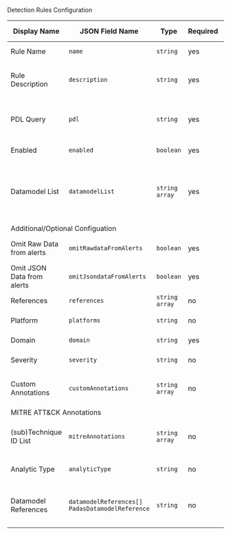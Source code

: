 <span class="fw-bold">Detection Rules Configuration</span>
<table class="table table-striped">
  <thead>
    <tr>
      <th scope="col">Display Name</th>
      <th scope="col">JSON Field Name</th>
      <th scope="col">Type</th>
      <th scope="col">Required</th>
      <th scope="col">Default Value</th>
      <th scope="col">Description</th>
    </tr>
  </thead>
  <tbody>
    <tr>
      <td>Rule Name</td>
      <td><code>name</code></td>
      <td><code>string</code></td>
      <td>yes</td>
      <td></td>
      <td>Rule name(e.g. Attack Detection - Successful Local Account Login).</td>
    </tr>
    <tr>
      <td>Rule Description</td>
      <td><code>description</code></td>
      <td><code>string</code></td>
      <td>yes</td>
      <td></td>
      <td>A brief description for this rule. (e.g. The successful use of Pass The Hash for lateral movement between workstations).</td>
    </tr>
    <tr>
      <td>PDL Query</td>
      <td><code>pdl</code></td>
      <td><code>string</code></td>
      <td>yes</td>
      <td></td>
      <td>PDL Query to match the event. (e.g. <code>event_id=4624 AND event_data.TargetUserName!='ANONYMOUS LOGON'</code>). Go to <a href="/docs/pdl-reference.html">PDL Reference</a> for details.</td>
    </tr>
    <tr>
      <td>Enabled</td>
      <td><code>enabled</code></td>
      <td><code>boolean</code></td>
      <td>yes</td>
      <td><code>true</code></td>
      <td>Defines whether this rule is enabled and active.</td>
    </tr>
    <tr>
      <td>Datamodel List</td>
      <td><code>datamodelList</code></td>
      <td><code>string array</code></td>
      <td>yes</td>
      <td></td>
      <td>Comma separated list of Datamodels where this rule will be applicable to.  These MUST match the datamodels in Padas Events (<code>padas_events</code>) topic, probably populated via Padas Transformation(s). (e.g. <code>sysmon, wineventlog</code>).</td>
    </tr>
    <tr>
      <td colspan=6>Additional/Optional Configuation <i class="bi bi-chevron-down"></i> </td>
    </tr>
    <tr>
      <td>Omit Raw Data from alerts</td>
      <td><code>omitRawdataFromAlerts</code></td>
      <td><code>boolean</code></td>
      <td>yes</td>
      <td><code>false</code></td>
      <td>Defines whether to omit raw data from generated alert(s), i.e. <code>padas_alerts</code> topic.</td>
    </tr>
    <tr>
      <td>Omit JSON Data from alerts</td>
      <td><code>omitJsondataFromAlerts</code></td>
      <td><code>boolean</code></td>
      <td>yes</td>
      <td><code>false</code></td>
      <td>Defines whether to omit JSON data from generated alert(s), i.e. <code>padas_alerts</code> topic.</td>
    </tr>
    <tr>
      <td>References</td>
      <td><code>references</code></td>
      <td><code>string array</code></td>
      <td>no</td>
      <td></td>
      <td>Comma separated list of references for this rule.</td>
    </tr>
    <tr>
      <td>Platform</td>
      <td><code>platforms</code></td>
      <td><code>string</code></td>
      <td>no</td>
      <td></td>
      <td>Applicable platform(s) for this rule. (e.g. <code>Windows</code>)</td>
    </tr>
    <tr>
      <td>Domain</td>
      <td><code>domain</code></td>
      <td><code>string</code></td>
      <td>yes</td>
      <td><code>mitre_attack</code></td>
      <td>Applicable domain for this rule. (e.g. mitre_attack)</td>
    </tr>
    <tr>
      <td>Severity</td>
      <td><code>severity</code></td>
      <td><code>string</code></td>
      <td>no</td>
      <td></td>
      <td>String representing severity of this detection (e.g. <code>medium</code>)</td>
    </tr>
    <tr>
      <td>Custom Annotations</td>
      <td><code>customAnnotations</code></td>
      <td><code>string array</code></td>
      <td>no</td>
      <td></td>
      <td>Please enter any custom annotations (e.g. <code>CIS20, KillChain, NIST</code>, etc.) as a comma separated list pertinent to this rule</td>
    </tr>
    <tr>
      <td colspan=6>MITRE ATT&amp;CK Annotations <i class="bi bi-chevron-down"></i></td>
    </tr>
    <tr>
      <td>(sub)Technique ID List</td>
      <td><code>mitreAnnotations</code></td>
      <td><code>string array</code></td>
      <td>no</td>
      <td></td>
      <td>MITRE ATT&amp;CK Technique and Subtechnique IDs as a comma separated list. (e.g. <code>T1550, T1550.001, T1550.002</code>).</td>
    </tr>
    <tr>
      <td>Analytic Type</td>
      <td><code>analyticType</code></td>
      <td><code>string</code></td>
      <td>no</td>
      <td></td>
      <td>Applicable analytic type for this rule according to MITRE Cyber Analytics Repository (e.g. <code>Situational Awareness</code>)</td>
    </tr>
    <tr>
      <td>Datamodel References</td>
      <td><code>datamodelReferences[] PadasDatamodelReference</code></td>
      <td><code>string</code></td>
      <td>no</td>
      <td></td>
      <td>List of datamodel reference triplets (object|action|field) separated by commas. (e.g. <code>process|create|command_line, process|create|exe</code>)</td>
    </tr>                                                                                 
  </tbody>
</table>